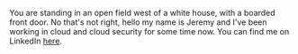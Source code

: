 You are standing in an open field west of a white house, with a boarded front door. No that's not right, hello my name is Jeremy and I've been working in cloud and cloud security for some time now. You can find me on LinkedIn [here](https://www.linkedin.com/in/jeremyredmondit/).

<!---
jsredmond/jsredmond is a ✨ special ✨ repository because its `README.md` (this file) appears on your GitHub profile.
You can click the Preview link to take a look at your changes.
--->
